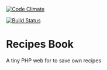 [![Code Climate](https://codeclimate.com/github/mdtrooper/recipes_book/badges/gpa.svg)](https://codeclimate.com/github/mdtrooper/recipes_book)

[![Build Status](https://travis-ci.org/mdtrooper/recipes_book.svg?branch=master)](https://travis-ci.org/mdtrooper/recipes_book)

# Recipes Book

A tiny PHP web for to save own recipes